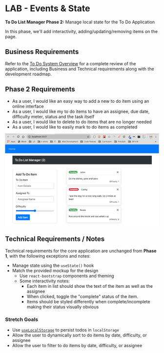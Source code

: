 # LAB - Events & State

**To Do List Manager Phase 2:** Manage local state for the To Do Application

In this phase, we'll add interactivity, adding/updating/removing items on the page.

## Business Requirements

Refer to the [To Do System Overview](../../TodoApi/README.md) for a complete review of the application, including Business and Technical requirements along with the development roadmap.

## Phase 2 Requirements

- As a user, I would like an easy way to add a new to do item using an online interface
- As a user, I would like my to do items to have an assignee, due date, difficulty meter, status and the task itself
- As a user, I would like to delete to do items that are no longer needed
- As a user, I would like to easily mark to do items as completed

![To Do Application](todo.png)

## Technical Requirements / Notes

Technical requirements for the core application are unchanged from **Phase 1**, with the following exceptions and notes:

- Manage state using the `useState()` hook
- Match the provided mockup for the design
  - Use `react-bootstrap` components and theming
  - Some interactivity notes:
    - Each item in list should show the text of the item as well as the assignee
    - When clicked, toggle the "complete" status of the item.
    - Items should be styled differently when complete/incomplete making their status visually obvious

### Stretch Goals

- Use [`useLocalStorage`](https://usehooks.com/useLocalStorage/) to persist todos in `localStorage`
- Allow the user to dynamically sort to do items by date, difficulty, or assignee
- Allow the user to filter to do items by date, difficulty, or assignee
